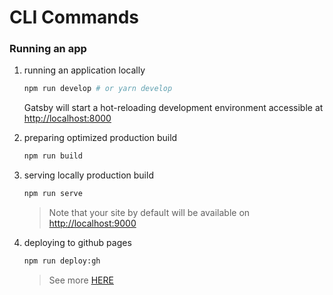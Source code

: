 # CLI Commands

### Running an app
1. running an application locally
    ```bash
    npm run develop # or yarn develop
    ```

    Gatsby will start a hot-reloading development environment accessible at [http://localhost:8000](http://localhost:8000)

2. preparing optimized production build
    ```bash
    npm run build
    ```

3. serving locally production build
    ```bash
    npm run serve
    ```

    > Note that your site by default will be available on [http://localhost:9000](http://localhost:9000)

4. deploying to github pages
    ```bash
    npm run deploy:gh
    ```

    > See more [HERE](../getting-started/publishing.md)
